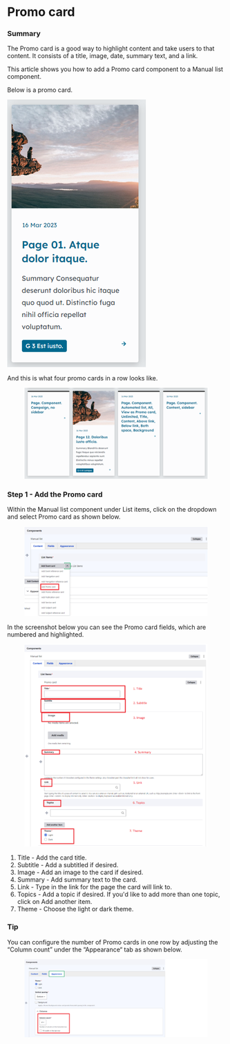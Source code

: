 # Promo card

### Summary <a href="#promocardcomponent-summary" id="promocardcomponent-summary"></a>

The Promo card is a good way to highlight content and take users to that content. It consists of a title, image, date, summary text, and a link.

This article shows you how to add a Promo card component to a Manual list component.

Below is a promo card.

![](<../../.gitbook/assets/image (23).png>)

And this is what four promo cards in a row looks like.

<figure><img src="../../.gitbook/assets/image (41).png" alt=""><figcaption></figcaption></figure>

### Step 1 - Add the Promo card <a href="#promocardcomponent-step1-addthepromocard" id="promocardcomponent-step1-addthepromocard"></a>

Within the Manual list component under List items, click on the dropdown and select Promo card as shown below.

<figure><img src="../../.gitbook/assets/image (22).png" alt=""><figcaption></figcaption></figure>

In the screenshot below you can see the Promo card fields, which are numbered and highlighted.

<figure><img src="../../.gitbook/assets/image (90).png" alt=""><figcaption></figcaption></figure>

1. Title - Add the card title.
2. Subtitle - Add a subtitled if desired.
3. Image - Add an image to the card if desired.
4. Summary - Add summary text to the card.
5. Link - Type in the link for the page the card will link to.
6. Topics - Add a topic if desired. If you'd like to add more than one topic, click on Add another item.
7. Theme - Choose the light or dark theme.

### Tip <a href="#promocardcomponent-tip" id="promocardcomponent-tip"></a>

You can configure the number of Promo cards in one row by adjusting the “Column count” under the “Appearance“ tab as shown below.

<figure><img src="../../.gitbook/assets/image (50).png" alt=""><figcaption></figcaption></figure>
